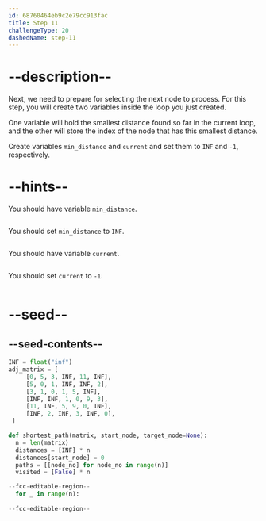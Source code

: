 ```yaml
---
id: 68760464eb9c2e79cc913fac
title: Step 11
challengeType: 20
dashedName: step-11
---
```


# --description--

Next, we need to prepare for selecting the next node to process. For this step, you will create two variables inside the loop you just created.

One variable will hold the smallest distance found so far in the current loop, and the other will store the index of the node that has this smallest distance.

Create variables `min_distance` and `current` and set them to `INF` and `-1`, respectively.

# --hints--

You should have variable `min_distance`.

```js

```

You should set `min_distance` to `INF`.

```js

```

You should have variable `current`.

```js

```

You should set `current` to `-1`.

```js

```

# --seed--

## --seed-contents--

```py
INF = float("inf")
adj_matrix = [
     [0, 5, 3, INF, 11, INF],
     [5, 0, 1, INF, INF, 2],
     [3, 1, 0, 1, 5, INF],
     [INF, INF, 1, 0, 9, 3],
     [11, INF, 5, 9, 0, INF],
     [INF, 2, INF, 3, INF, 0],
 ]

def shortest_path(matrix, start_node, target_node=None):
  n = len(matrix)
  distances = [INF] * n
  distances[start_node] = 0
  paths = [[node_no] for node_no in range(n)]
  visited = [False] * n

--fcc-editable-region--
  for _ in range(n):
    
--fcc-editable-region--
```

